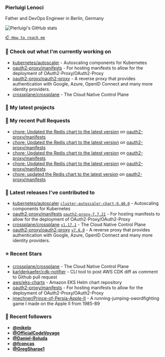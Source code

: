 ### Pierluigi Lenoci

Father and DevOps Engineer in Berlin, Germany

![Pierluigi's GitHub stats](https://github-readme-stats.vercel.app/api?username=pierluigilenoci&show=reviews,discussions_started,discussions_answered,prs_merged,prs_merged_percentage&show_icons=true&theme=trasparent&cache_seconds=86400)

[`📫 How to reach me`](https://about.me/pierluigi.lenoci)

### 👷 Check out what I'm currently working on

- [kubernetes/autoscaler](https://github.com/kubernetes/autoscaler) - Autoscaling components for Kubernetes
- [oauth2-proxy/manifests](https://github.com/oauth2-proxy/manifests) - For hosting manifests to allow for the deployment of OAuth2-Proxy/OAuth2-Proxy
- [oauth2-proxy/oauth2-proxy](https://github.com/oauth2-proxy/oauth2-proxy) - A reverse proxy that provides authentication with Google, Azure, OpenID Connect and many more identity providers.
- [crossplane/crossplane](https://github.com/crossplane/crossplane) - The Cloud Native Control Plane

### 🌱 My latest projects


### 🔨 My recent Pull Requests

- [chore: Updated the Redis chart to the latest version](https://github.com/oauth2-proxy/manifests/pull/240) on [oauth2-proxy/manifests](https://github.com/oauth2-proxy/manifests)
- [chore: Updated the Redis chart to the latest version](https://github.com/oauth2-proxy/manifests/pull/238) on [oauth2-proxy/manifests](https://github.com/oauth2-proxy/manifests)
- [chore: Updated the Redis chart to the latest version](https://github.com/oauth2-proxy/manifests/pull/237) on [oauth2-proxy/manifests](https://github.com/oauth2-proxy/manifests)
- [chore: Updated the Redis chart to the latest version](https://github.com/oauth2-proxy/manifests/pull/236) on [oauth2-proxy/manifests](https://github.com/oauth2-proxy/manifests)
- [chore: updated the Redis chart to the latest version](https://github.com/oauth2-proxy/manifests/pull/235) on [oauth2-proxy/manifests](https://github.com/oauth2-proxy/manifests)

### 🔭 Latest releases I've contributed to

- [kubernetes/autoscaler](https://github.com/kubernetes/autoscaler) [`cluster-autoscaler-chart-9.40.0`](https://github.com/kubernetes/autoscaler/releases/tag/cluster-autoscaler-chart-9.40.0) - Autoscaling components for Kubernetes
- [oauth2-proxy/manifests](https://github.com/oauth2-proxy/manifests) [`oauth2-proxy-7.7.21`](https://github.com/oauth2-proxy/manifests/releases/tag/oauth2-proxy-7.7.21) - For hosting manifests to allow for the deployment of OAuth2-Proxy/OAuth2-Proxy
- [crossplane/crossplane](https://github.com/crossplane/crossplane) [`v1.17.1`](https://github.com/crossplane/crossplane/releases/tag/v1.17.1) - The Cloud Native Control Plane
- [oauth2-proxy/oauth2-proxy](https://github.com/oauth2-proxy/oauth2-proxy) [`v7.6.0`](https://github.com/oauth2-proxy/oauth2-proxy/releases/tag/v7.6.0) - A reverse proxy that provides authentication with Google, Azure, OpenID Connect and many more identity providers.

### ⭐ Recent Stars

- [crossplane/crossplane](https://github.com/crossplane/crossplane) - The Cloud Native Control Plane
- [karlderkaefer/cdk-notifier](https://github.com/karlderkaefer/cdk-notifier) - CLI tool to post AWS CDK diff as comment to Github pull request
- [aws/eks-charts](https://github.com/aws/eks-charts) - Amazon EKS Helm chart repository
- [oauth2-proxy/manifests](https://github.com/oauth2-proxy/manifests) - For hosting manifests to allow for the deployment of OAuth2-Proxy/OAuth2-Proxy
- [jmechner/Prince-of-Persia-Apple-II](https://github.com/jmechner/Prince-of-Persia-Apple-II) - A running-jumping-swordfighting game I made on the Apple II from 1985-89

### 💖 Recent followers

- [**@mikelo**](https://github.com/mikelo)
- [**@OfficialCodeVoyage**](https://github.com/OfficialCodeVoyage)
- [**@Daniel-Boluda**](https://github.com/Daniel-Boluda)
- [**@fconcas**](https://github.com/fconcas)
- [**@GregSharpe1**](https://github.com/GregSharpe1)
